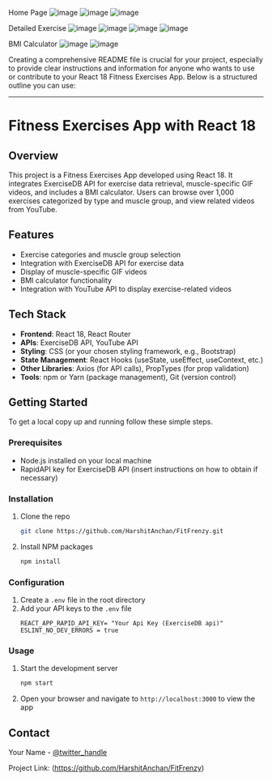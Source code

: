 Home Page
![image](https://github.com/HarshitAnchan/FitFrenzy/assets/88927163/3b6bdee9-5b4a-438e-8874-2f050e123738)
![image](https://github.com/HarshitAnchan/FitFrenzy/assets/88927163/7aa2e49c-04f5-408f-8252-9c59c1880e5c)
![image](https://github.com/HarshitAnchan/FitFrenzy/assets/88927163/66dcd805-afa0-419e-9c15-c2da772f3329)

Detailed Exercise
![image](https://github.com/HarshitAnchan/FitFrenzy/assets/88927163/c66bd573-37ca-42dd-b152-c2bb04f13d7c)
![image](https://github.com/HarshitAnchan/FitFrenzy/assets/88927163/4b8c9a51-2c97-4ea2-aad4-a912fde0a605)
![image](https://github.com/HarshitAnchan/FitFrenzy/assets/88927163/536a2ff3-2d70-4c66-801e-dbcbf6734541)
![image](https://github.com/HarshitAnchan/FitFrenzy/assets/88927163/287a0715-4725-40e2-a795-c38c75f960dd)

BMI Calculator
![image](https://github.com/HarshitAnchan/FitFrenzy/assets/88927163/649e309b-17b5-4ec8-be04-b185492fe753)
![image](https://github.com/HarshitAnchan/FitFrenzy/assets/88927163/3e441ce7-5f28-458d-9776-238a52992df7)

Creating a comprehensive README file is crucial for your project, especially to provide clear instructions and information for anyone who wants to use or contribute to your React 18 Fitness Exercises App. Below is a structured outline you can use:

---

# Fitness Exercises App with React 18

## Overview
This project is a Fitness Exercises App developed using React 18. It integrates ExerciseDB API for exercise data retrieval, muscle-specific GIF videos, and includes a BMI calculator. Users can browse over 1,000 exercises categorized by type and muscle group, and view related videos from YouTube.

## Features
- Exercise categories and muscle group selection
- Integration with ExerciseDB API for exercise data
- Display of muscle-specific GIF videos
- BMI calculator functionality
- Integration with YouTube API to display exercise-related videos

## Tech Stack
- **Frontend**: React 18, React Router
- **APIs**: ExerciseDB API, YouTube API
- **Styling**: CSS (or your chosen styling framework, e.g., Bootstrap)
- **State Management**: React Hooks (useState, useEffect, useContext, etc.)
- **Other Libraries**: Axios (for API calls), PropTypes (for prop validation)
- **Tools**: npm or Yarn (package management), Git (version control)

## Getting Started
To get a local copy up and running follow these simple steps.

### Prerequisites
- Node.js installed on your local machine
- RapidAPI key for ExerciseDB API (insert instructions on how to obtain if necessary)

### Installation
1. Clone the repo
   ```sh
   git clone https://github.com/HarshitAnchan/FitFrenzy.git
   ```
2. Install NPM packages
   ```sh
   npm install
   ```

### Configuration
1. Create a `.env` file in the root directory
2. Add your API keys to the `.env` file
   ```plaintext
   REACT_APP_RAPID_API_KEY= "Your Api Key (ExerciseDB api)"
   ESLINT_NO_DEV_ERRORS = true 
   ```

### Usage
1. Start the development server
   ```sh
   npm start
   ```
2. Open your browser and navigate to `http://localhost:3000` to view the app

## Contact
Your Name - [@twitter_handle](https://x.com/HarshitAnchan02) 

Project Link: (https://github.com/HarshitAnchan/FitFrenzy)





